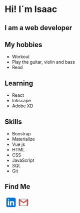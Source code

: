 # Hi! I´m Isaac <br>
## I am a web developer

## My hobbies
- Workout
- Play the guitar, violin and bass
- Read

## Learning
- React
- Inkscape
- Adobe XD

## Skills
- Boostrap
- Materialize
- Vue js
- HTML
- CSS
- JavaScript
- SQL
- Git

## Find Me
<a href="https://www.linkedin.com/in/isaac-god%C3%ADnez-43bb04226">
<img align="left" alt="something" target="_blank" width="40px" src="https://github.com/gitbrave99/gitbrave99/blob/master/linkedin.svg">
</a>
<a href="mailto:bezisaa@gmail.com">
  <img align="left" alt="something" target="_blank" width="40px" src="https://github.com/gitbrave99/gitbrave99/blob/master/gmail.svg">
</a>
